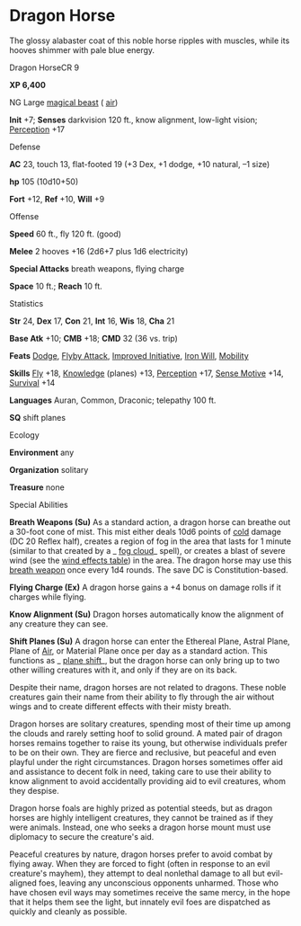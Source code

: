 # Dragon Horse

The glossy alabaster coat of this noble horse ripples with muscles, while its hooves shimmer with pale blue energy.

Dragon HorseCR 9

**XP 6,400**

NG Large [magical beast](monsters/creatureTypes#_magical-beast) ( [air](monsters/creatureTypes#_air-subtype))

**Init** +7; **Senses** darkvision 120 ft., know alignment, low-light vision; [Perception](additionalMonsters/../skills/perception#_perception) +17

Defense

**AC** 23, touch 13, flat-footed 19 (+3 Dex, +1 dodge, +10 natural, –1 size)

**hp** 105 (10d10+50)

**Fort** +12, **Ref** +10, **Will** +9

Offense

**Speed** 60 ft., fly 120 ft. (good)

**Melee** 2 hooves +16 (2d6+7 plus 1d6 electricity)

**Special Attacks** breath weapons, flying charge

**Space** 10 ft.; **Reach** 10 ft.

Statistics

**Str** 24, **Dex** 17, **Con** 21, **Int** 16, **Wis** 18, **Cha** 21

**Base Atk** +10; **CMB** +18; **CMD** 32 (36 vs. trip)

**Feats** [Dodge](additionalMonsters/../feats#_dodge), [Flyby Attack](additionalMonsters/../monsters/monsterFeats#_flyby-attack), [Improved Initiative](additionalMonsters/../feats#_improved-initiative), [Iron Will](additionalMonsters/../feats#_iron-will), [Mobility](additionalMonsters/../feats#_mobility)

**Skills** [Fly](additionalMonsters/../skills/fly#_fly) +18, [Knowledge](additionalMonsters/../skills/knowledge#_knowledge) (planes) +13, [Perception](additionalMonsters/../skills/perception#_perception) +17, [Sense Motive](additionalMonsters/../skills/senseMotive#_sense-motive) +14, [Survival](additionalMonsters/../skills/survival#_survival) +14

**Languages** Auran, Common, Draconic; telepathy 100 ft.

**SQ** shift planes

Ecology

**Environment** any

**Organization** solitary

**Treasure** none

Special Abilities

**Breath Weapons (Su)** As a standard action, a dragon horse can breathe out a 30-foot cone of mist. This mist either deals 10d6 points of [cold](monsters/creatureTypes#_cold-subtype) damage (DC 20 Reflex half), creates a region of fog in the area that lasts for 1 minute (similar to that created by a _ [fog cloud](additionalMonsters/../spells/fogCloud)_ spell), or creates a blast of severe wind (see the [wind effects table](additionalMonsters/../environment#_table-13-10-wind-effects)) in the area. The dragon horse may use this [breath weapon](monsters/universalMonsterRules#_breath-weapon) once every 1d4 rounds. The save DC is Constitution-based.

**Flying Charge (Ex)** A dragon horse gains a +4 bonus on damage rolls if it charges while flying.

**Know Alignment (Su)** Dragon horses automatically know the alignment of any creature they can see.

**Shift Planes (Su)** A dragon horse can enter the Ethereal Plane, Astral Plane, Plane of [Air](monsters/creatureTypes#_air-subtype), or Material Plane once per day as a standard action. This functions as _ [plane shift](additionalMonsters/../spells/planeShift#_plane-shift)_, but the dragon horse can only bring up to two other willing creatures with it, and only if they are on its back.

Despite their name, dragon horses are not related to dragons. These noble creatures gain their name from their ability to fly through the air without wings and to create different effects with their misty breath.

Dragon horses are solitary creatures, spending most of their time up among the clouds and rarely setting hoof to solid ground. A mated pair of dragon horses remains together to raise its young, but otherwise individuals prefer to be on their own. They are fierce and reclusive, but peaceful and even playful under the right circumstances. Dragon horses sometimes offer aid and assistance to decent folk in need, taking care to use their ability to know alignment to avoid accidentally providing aid to evil creatures, whom they despise.

Dragon horse foals are highly prized as potential steeds, but as dragon horses are highly intelligent creatures, they cannot be trained as if they were animals. Instead, one who seeks a dragon horse mount must use diplomacy to secure the creature's aid.

Peaceful creatures by nature, dragon horses prefer to avoid combat by flying away. When they are forced to fight (often in response to an evil creature's mayhem), they attempt to deal nonlethal damage to all but evil-aligned foes, leaving any unconscious opponents unharmed. Those who have chosen evil ways may sometimes receive the same mercy, in the hope that it helps them see the light, but innately evil foes are dispatched as quickly and cleanly as possible.

